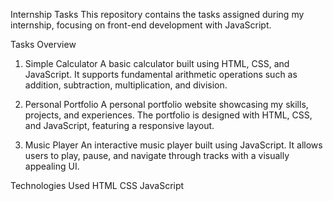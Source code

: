 Internship Tasks
This repository contains the tasks assigned during my internship, focusing on front-end development with JavaScript.

Tasks Overview
1. Simple Calculator
A basic calculator built using HTML, CSS, and JavaScript. It supports fundamental arithmetic operations such as addition, subtraction, multiplication, and division.

2. Personal Portfolio
A personal portfolio website showcasing my skills, projects, and experiences. The portfolio is designed with HTML, CSS, and JavaScript, featuring a responsive layout.

3. Music Player
An interactive music player built using JavaScript. It allows users to play, pause, and navigate through tracks with a visually appealing UI.

Technologies Used
HTML
CSS
JavaScript
